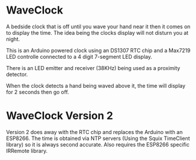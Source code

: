 # WaveClock

A bedside clock that is off until you wave your hand near it then it comes on to display the time. The idea being the clocks display will not disturn you at night.

This is an Arduino powered clock using an DS1307 RTC chip and a Max7219 LED controlle connected to a 4 digit 7-segment LED display.

There is an LED emitter and receiver (38KHz) being used as a proximity detector.

When the clock detects a hand being waved above it, the time will display for 2 seconds then go off.

# WaveClock Version 2

Version 2 does away with the RTC chip and replaces the Arduino with an ESP8266. The time is obtained via NTP servers (Using the Squix TimeClient library) so it is always second accurate. Also requires the ESP8266 specific IRRemote library.


